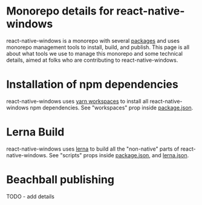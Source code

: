 # Monorepo details for react-native-windows
react-native-windows is a monorepo with several [packages](https://github.com/microsoft/react-native-windows/tree/master/packages) and uses monorepo management tools to install, build, and publish.  This page is all about what tools we use to manage this monorepo and some technical details, aimed at folks who are contributing to react-native-windows.

# Installation of npm dependencies
react-native-windows uses [yarn workspaces](https://legacy.yarnpkg.com/en/docs/workspaces/) to install all react-native-windows npm dependencies.  See "workspaces" prop inside [package.json](https://github.com/microsoft/react-native-windows/blob/master/package.json).

# Lerna Build
react-native-windows uses [lerna](https://github.com/lerna/lerna) to build all the "non-native" parts of react-native-windows.  See "scripts" props inside  [package.json](https://github.com/microsoft/react-native-windows/blob/master/package.json), and [lerna.json](https://github.com/microsoft/react-native-windows/blob/master/lerna.json).

# Beachball publishing
TODO - add details
